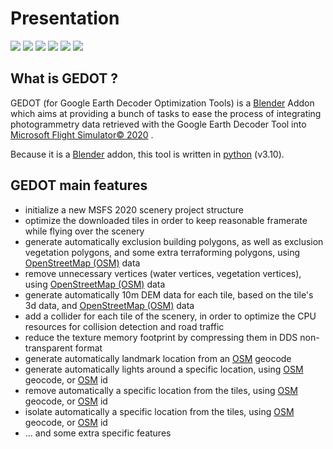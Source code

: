 # Presentation

<p class="md-badges">
<a href="https://hits.seeyoufarm.com" target="_blank"><img src="https://hits.seeyoufarm.com/api/count/incr/badge.svg?url=https%3A%2F%2Fgithub.com%2FThalixte%2FGoogle-Earth-Decoder-Optimization-Tools&count_bg=%2379C83D&title_bg=%23555555&icon=&icon_color=%23E7E7E7&title=hits&edge_flat=true" class="md-badge"/></a>
<img src="https://img.shields.io/github/license/Thalixte/Google-Earth-Decoder-Optimization-Tools?style=flat-square" class="md-badge">
<img src="https://img.shields.io/github/v/release/Thalixte/Google-Earth-Decoder-Optimization-Tools?style=flat-square" class="md-badge">
<img src="https://img.shields.io/github/stars/Thalixte/Google-Earth-Decoder-Optimization-Tools?style=flat-square" class="md-badge">
<img src="https://img.shields.io/github/forks/Thalixte/Google-Earth-Decoder-Optimization-Tools?style=flat-square" class="md-badge">
<img src="https://img.shields.io/github/issues/Thalixte/Google-Earth-Decoder-Optimization-Tools?style=flat-square" class="md-badge">


</p>

## What is GEDOT ?

GEDOT (for Google Earth Decoder Optimization Tools) is a [Blender][1] Addon which aims at 
providing a bunch of tasks to ease the process of integrating photogrammetry data retrieved with the Google Earth Decoder Tool 
into [Microsoft Flight Simulator&copy; 2020](https://www.flightsimulator.com/) \.  

Because it is a [Blender][1] addon, this tool is written in [python](https://www.python.org/) (v3.10).

## GEDOT main features

* initialize a new MSFS 2020 scenery project structure
* optimize the downloaded tiles in order to keep reasonable framerate while flying over the scenery
* generate automatically exclusion building polygons, as well as exclusion vegetation polygons, and some extra terraforming polygons, using [OpenStreetMap (OSM)][2] data
* remove unnecessary vertices (water vertices, vegetation vertices), using [OpenStreetMap (OSM)][2] data
* generate automatically 10m DEM data for each tile, based on the tile's 3d data, and [OpenStreetMap (OSM)][2] data
* add a collider for each tile of the scenery, in order to optimize the CPU resources for collision detection and road traffic
* reduce the texture memory footprint by compressing them in DDS non-transparent format
* generate automatically landmark location from an [OSM][2] geocode
* generate automatically lights around a specific location, using [OSM][2]  geocode, or [OSM][2] id
* remove automatically a specific location from the tiles, using [OSM][2]  geocode, or [OSM][2] id
* isolate automatically a specific location from the tiles, using [OSM][2]  geocode, or [OSM][2] id
* ... and some extra specific features  

[1]:https://www.blender.org/
[2]:https://www.openstreetmap.org/